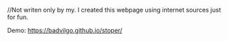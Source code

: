 //Not writen only by my. I created this webpage using internet sources just for fun.

Demo: https://badvilgo.github.io/stoper/
